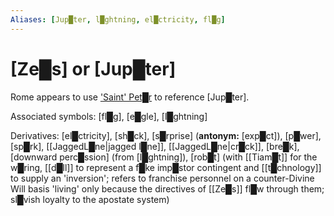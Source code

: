 ```yaml
---
Aliases: [Jup█ter, l█ghtning, el█ctricity, fl█g]
---
```


# **[Ze█s]** or **[Jup█ter]**


Rome appears to use ['Saint' Pet█r](https://www.youtube.com/embed/eDrscByKEUQ?start=621) to reference [Jup█ter].

Associated symbols: [fl█g], [e█gle], [l█ghtning]

Derivatives: [el█ctricity], [sh█ck], [s█rprise] (**antonym:** [exp█ct]), [p█wer], [sp█rk], [[JaggedL█ne|jagged l█ne]], [[JaggedL█ne|cr█ck]], [bre█k], [downward perc█ssion] (from [l█ghtning]), [rob█t] (with [[Tiam█t]] for the w█ring, [[d█ll]] to represent a f█ke imp█stor contingent and [[t█chnology]] to supply an 'inversion'; refers to franchise personnel on a counter-Divine Will basis 'living' only because the directives of [[Ze█s]] fl█w through them; sl█vish loyalty to the apostate system)
